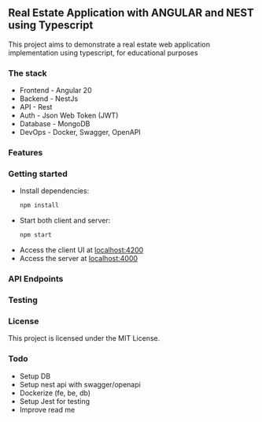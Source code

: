 ## Real Estate Application with ANGULAR and NEST using Typescript

This project aims to demonstrate a real estate web application implementation using typescript, for educational purposes

### The stack

- Frontend - Angular 20
- Backend - NestJs
- API - Rest
- Auth - Json Web Token (JWT)
- Database - MongoDB
- DevOps - Docker, Swagger, OpenAPI

### Features

### Getting started

- Install dependencies:
  ```sh
  npm install
  ```
- Start both client and server:
  ```sh
  npm start
  ```
- Access the client UI at [localhost:4200](http://localhost:4200)
- Access the server at [localhost:4000](http://localhost:4000)

### API Endpoints

### Testing

### License

This project is licensed under the MIT License.

### Todo

- Setup DB
- Setup nest api with swagger/openapi
- Dockerize (fe, be, db)
- Setup Jest for testing
- Improve read me
